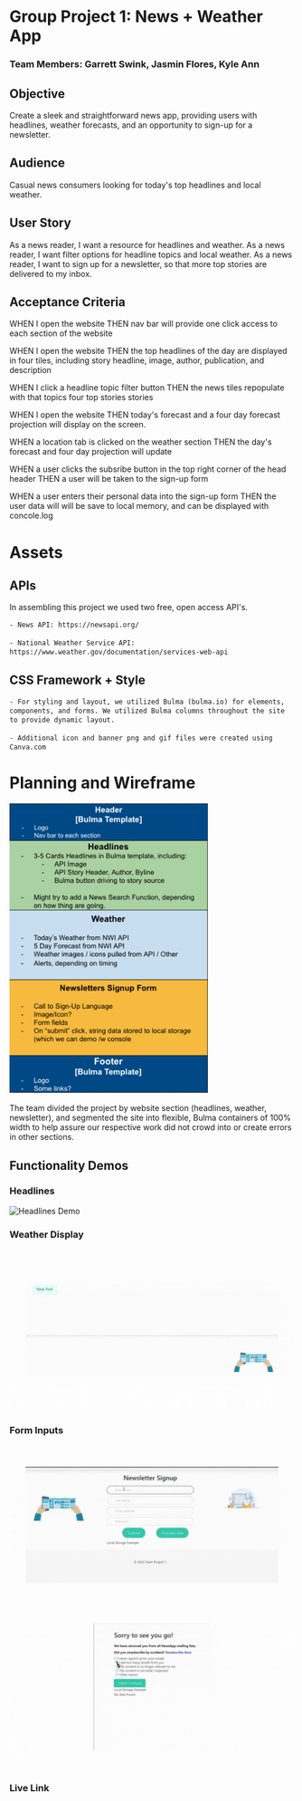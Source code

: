 # Group Project 1: News + Weather App
### Team Members: Garrett Swink, Jasmin Flores, Kyle Ann

## Objective
Create a sleek and straightforward news app, providing users with headlines, weather forecasts, and an opportunity to sign-up for a newsletter.

## Audience
Casual news consumers looking for today's top headlines and local weather.

## User Story
As a news reader, I want a resource for headlines and weather.
As a news reader, I want filter options for headline topics and local weather.
As a news reader, I want to sign up for a newsletter, so that more top stories are delivered to my inbox. 

## Acceptance Criteria
WHEN I open the website
THEN nav bar will provide one click access to each section of the website

WHEN I open the website
THEN the top headlines of the day are displayed in four tiles, including story headline, image, author, publication, and description

WHEN I click a headline topic filter button
THEN the news tiles repopulate with that topics four top stories stories

WHEN I open the website
THEN today's forecast and a four day forecast projection will display on the screen.

WHEN a location tab is clicked on the weather section
THEN the day's forecast and four day projection will update

WHEN a user clicks the subsribe button in the top right corner of the head header
THEN a user will be taken to the sign-up form

WHEN a user enters their personal data into the sign-up form
THEN the user data will will be save to local memory, and can be displayed with concole.log

# Assets

## APIs 
In assembling this project we used two free, open access API's.

    - News API: https://newsapi.org/
    
    - National Weather Service API: https://www.weather.gov/documentation/services-web-api

## CSS Framework + Style 
    - For styling and layout, we utilized Bulma (bulma.io) for elements, components, and forms. We utilized Bulma columns throughout the site to provide dynamic layout.   

    - Additional icon and banner png and gif files were created using Canva.com

# Planning and Wireframe
![Wireframe](assets/Wireframe.png)

The team divided the project by website section (headlines, weather, newsletter), and segmented the site into flexible, Bulma containers of 100% width to help assure our respective work did not crowd into or create errors in other sections.

## Functionality Demos

### Headlines
![Headlines Demo](assets/Headlines_demo.gif)

### Weather Display
![Weather Demo](assets/weather_demo.gif)

### Form Inputs
![Form Demo 1](assets/form_demo_1.gif)
![Form Demo 2](assets/form_demo_2.gif)

### Live Link 
